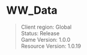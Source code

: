 # WW_Data

> Client region: Global</br>
> Status: Release</br>
> Game Version: 1.0.0</br>
> Resource Version: 1.0.19</br>
